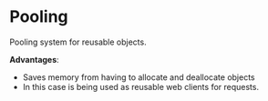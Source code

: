 # Pooling
Pooling system for reusable objects.

**Advantages**:
* Saves memory from having to allocate and deallocate objects
* In this case is being used as reusable web clients for requests.